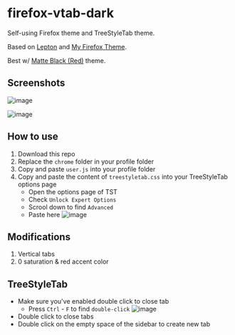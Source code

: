 # firefox-vtab-dark

Self-using Firefox theme and TreeStyleTab theme.

Based on [Lepton](https://github.com/black7375/Firefox-UI-Fix) and [My Firefox Theme](https://github.com/not-holar/my_firefox_theme). 

Best w/ [Matte Black (Red)](https://addons.mozilla.org/en-US/firefox/addon/matte-black-red/) theme.

## Screenshots

![image](https://user-images.githubusercontent.com/58762081/120374629-5ff8be00-c34c-11eb-8ac2-adb2e0bd4337.png)

![image](https://user-images.githubusercontent.com/58762081/120374682-6f780700-c34c-11eb-8adb-33235bace9d0.png)

## How to use

1. Download this repo
2. Replace the `chrome` folder in your profile folder
3. Copy and paste `user.js` into your profile folder
4. Copy and paste the content of `treestyletab.css` into your TreeStyleTab options page
    - Open the options page of TST
    - Check `Unlock Expert Options`
    - Scrool down to find `Advanced`
    - Paste here
      ![image](https://user-images.githubusercontent.com/58762081/120375431-6176b600-c34d-11eb-9192-42570273db1d.png)

## Modifications

1. Vertical tabs
2. 0 saturation & red accent color

## TreeStyleTab

- Make sure you've enabled double click to close tab
    - Press `Ctrl` - `F` to find `double-click`
      ![image](https://user-images.githubusercontent.com/58762081/120375881-db0ea400-c34d-11eb-9ac1-8769dc60d5f1.png)
- Double click to close tabs
- Double click on the empty space of the sidebar to create new tab
